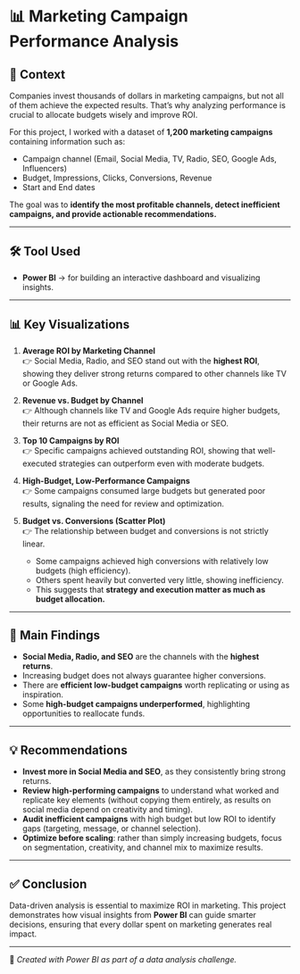 # 📊 Marketing Campaign Performance Analysis

## 📌 Context  
Companies invest thousands of dollars in marketing campaigns, but not all of them achieve the expected results. That’s why analyzing performance is crucial to allocate budgets wisely and improve ROI.  

For this project, I worked with a dataset of **1,200 marketing campaigns** containing information such as:  
- Campaign channel (Email, Social Media, TV, Radio, SEO, Google Ads, Influencers)  
- Budget, Impressions, Clicks, Conversions, Revenue  
- Start and End dates  

The goal was to **identify the most profitable channels, detect inefficient campaigns, and provide actionable recommendations.**

---

## 🛠️ Tool Used  
- **Power BI** → for building an interactive dashboard and visualizing insights.  

---

## 📊 Key Visualizations  

1. **Average ROI by Marketing Channel**  
   👉 Social Media, Radio, and SEO stand out with the **highest ROI**, showing they deliver strong returns compared to other channels like TV or Google Ads.  

2. **Revenue vs. Budget by Channel**  
   👉 Although channels like TV and Google Ads require higher budgets, their returns are not as efficient as Social Media or SEO.  

3. **Top 10 Campaigns by ROI**  
   👉 Specific campaigns achieved outstanding ROI, showing that well-executed strategies can outperform even with moderate budgets.  

4. **High-Budget, Low-Performance Campaigns**  
   👉 Some campaigns consumed large budgets but generated poor results, signaling the need for review and optimization.  

5. **Budget vs. Conversions (Scatter Plot)**  
   👉 The relationship between budget and conversions is not strictly linear.  
   - Some campaigns achieved high conversions with relatively low budgets (high efficiency).  
   - Others spent heavily but converted very little, showing inefficiency.  
   - This suggests that **strategy and execution matter as much as budget allocation.**  

---

## 🔎 Main Findings  
- **Social Media, Radio, and SEO** are the channels with the **highest returns**.  
- Increasing budget does not always guarantee higher conversions.  
- There are **efficient low-budget campaigns** worth replicating or using as inspiration.  
- Some **high-budget campaigns underperformed**, highlighting opportunities to reallocate funds.  

---

## 💡 Recommendations  
- **Invest more in Social Media and SEO**, as they consistently bring strong returns.  
- **Review high-performing campaigns** to understand what worked and replicate key elements (without copying them entirely, as results on social media depend on creativity and timing).  
- **Audit inefficient campaigns** with high budget but low ROI to identify gaps (targeting, message, or channel selection).  
- **Optimize before scaling**: rather than simply increasing budgets, focus on segmentation, creativity, and channel mix to maximize results.  

---

## ✅ Conclusion  
Data-driven analysis is essential to maximize ROI in marketing. This project demonstrates how visual insights from **Power BI** can guide smarter decisions, ensuring that every dollar spent on marketing generates real impact.  

---

📌 *Created with Power BI as part of a data analysis challenge.*
